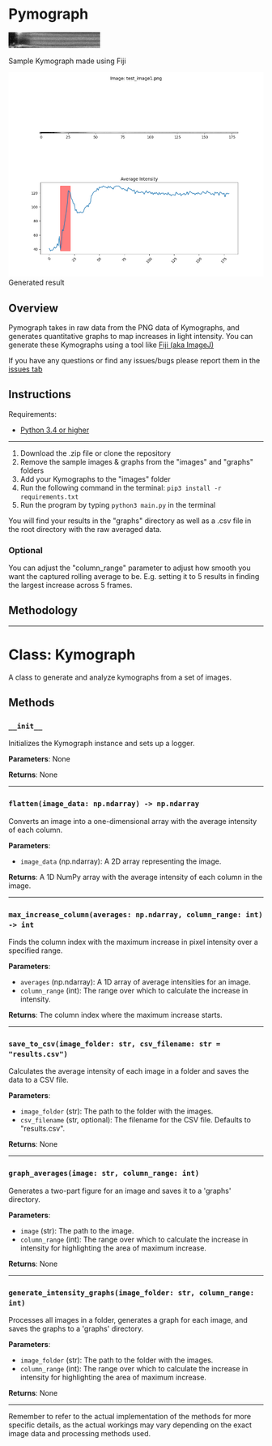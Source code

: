 # Pymograph


![test1](images/test_image1.png)

Sample Kymograph made using Fiji

![graph1](graphs/graph_test_image1.png)
Generated result

## Overview 
Pymograph takes in raw data from the PNG data of Kymographs, and generates quantitative graphs to map increases in light intensity. You can generate these Kymographs using a tool like [Fiji (aka ImageJ)](https://imagej.net/software/fiji/)

If you have any questions or find any issues/bugs please report them in the [issues tab](https://github.com/nakajimayoshi/pymograph/issues)

## Instructions

Requirements: 
- [Python 3.4 or higher](https://www.python.org/downloads/)

---
1. Download the .zip file or clone the repository
2. Remove the sample images & graphs from the "images" and "graphs" folders
3. Add your Kymographs to the "images" folder 
4. Run the following command in the terminal: 
    `pip3 install -r requirements.txt`
5. Run the program by typing `python3 main.py` in the terminal

You will find your results in the "graphs" directory as well as a .csv file in the root directory with the raw averaged data. 

### Optional 
You can adjust the "column_range" parameter to adjust how smooth you want the captured rolling average to be. E.g. setting it to 5 results in finding the largest increase across 5 frames.

## Methodology 

---

# Class: Kymograph

A class to generate and analyze kymographs from a set of images.

## Methods

### `__init__` 

Initializes the Kymograph instance and sets up a logger.

**Parameters**: None

**Returns**: None

---

### `flatten(image_data: np.ndarray) -> np.ndarray`

Converts an image into a one-dimensional array with the average intensity of each column.

**Parameters**:
- `image_data` (np.ndarray): A 2D array representing the image.

**Returns**: A 1D NumPy array with the average intensity of each column in the image.

---

### `max_increase_column(averages: np.ndarray, column_range: int) -> int`

Finds the column index with the maximum increase in pixel intensity over a specified range.

**Parameters**:
- `averages` (np.ndarray): A 1D array of average intensities for an image.
- `column_range` (int): The range over which to calculate the increase in intensity.

**Returns**: The column index where the maximum increase starts.

---

### `save_to_csv(image_folder: str, csv_filename: str = "results.csv")`

Calculates the average intensity of each image in a folder and saves the data to a CSV file.

**Parameters**:
- `image_folder` (str): The path to the folder with the images.
- `csv_filename` (str, optional): The filename for the CSV file. Defaults to "results.csv".

**Returns**: None

---

### `graph_averages(image: str, column_range: int)`

Generates a two-part figure for an image and saves it to a 'graphs' directory. 

**Parameters**:
- `image` (str): The path to the image.
- `column_range` (int): The range over which to calculate the increase in intensity for highlighting the area of maximum increase.

**Returns**: None

---

### `generate_intensity_graphs(image_folder: str, column_range: int)`

Processes all images in a folder, generates a graph for each image, and saves the graphs to a 'graphs' directory.

**Parameters**:
- `image_folder` (str): The path to the folder with the images.
- `column_range` (int): The range over which to calculate the increase in intensity for highlighting the area of maximum increase.

**Returns**: None

---

Remember to refer to the actual implementation of the methods for more specific details, as the actual workings may vary depending on the exact image data and processing methods used.

